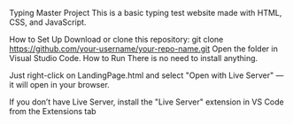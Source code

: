 Typing Master Project This is a basic typing test website made with HTML, CSS, and JavaScript.

How to Set Up Download or clone this repository: git clone https://github.com/your-username/your-repo-name.git Open the folder in Visual Studio Code. How to Run There is no need to install anything.

Just right-click on LandingPage.html and select "Open with Live Server" — it will open in your browser.

If you don’t have Live Server, install the "Live Server" extension in VS Code from the Extensions tab